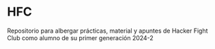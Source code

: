 # HFC
Repositorio para albergar prácticas, material y apuntes de Hacker Fight Club como alumno de su primer generación 2024-2
